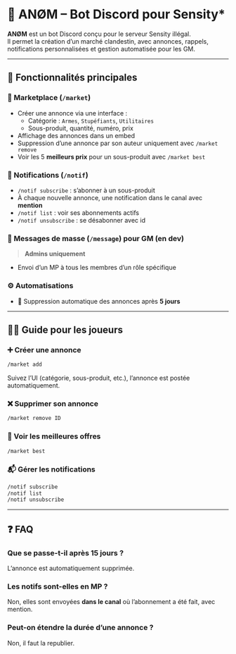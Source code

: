 
# 🤖 ANØM – Bot Discord pour Sensity*

**ANØM** est un bot Discord conçu pour le serveur Sensity illégal.  
Il permet la création d’un marché clandestin, avec annonces, rappels, notifications personnalisées et gestion automatisée pour les GM.

---

## 🚀 Fonctionnalités principales

### 🛒 Marketplace (`/market`)

- Créer une annonce via une interface :
  - Catégorie : `Armes`, `Stupéfiants`, `Utilitaires`
  - Sous-produit, quantité, numéro, prix
- Affichage des annonces dans un embed
- Suppression d’une annonce par son auteur uniquement avec `/market remove`
- Voir les 5 **meilleurs prix** pour un sous-produit avec `/market best`

### 🔔 Notifications (`/notif`)

- `/notif subscribe` : s’abonner à un sous-produit
- À chaque nouvelle annonce, une notification dans le canal avec **mention**
- `/notif list` : voir ses abonnements actifs
- `/notif unsubscribe` : se désabonner avec id


### 📣 Messages de masse (`/message`) pour GM (en dev)

> **Admins uniquement**

- Envoi d’un MP à tous les membres d’un rôle spécifique

### ⚙️ Automatisations

- 🧹 Suppression automatique des annonces après **5 jours**

---

## 🧑‍🏫 Guide pour les joueurs

### ➕ Créer une annonce
```bash
/market add
````

Suivez l’UI (catégorie, sous-produit, etc.), l’annonce est postée automatiquement.

### ❌ Supprimer son annonce

```bash
/market remove ID
```

### 🔎 Voir les meilleures offres

```bash
/market best
```

### 📬 Gérer les notifications

```bash
/notif subscribe
/notif list
/notif unsubscribe
```



---

## ❓ FAQ

### Que se passe-t-il après 15 jours ?

L’annonce est automatiquement supprimée.

### Les notifs sont-elles en MP ?

Non, elles sont envoyées **dans le canal** où l’abonnement a été fait, avec mention.

### Peut-on étendre la durée d’une annonce ?

Non, il faut la republier.
